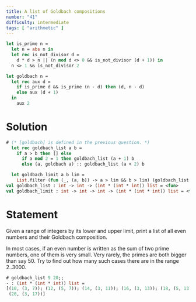```yaml
---
title: A list of Goldbach compositions
number: "41"
difficulty: intermediate
tags: [ "arithmetic" ]
---
```


```ocaml
let is_prime n =
  let n = abs n in
  let rec is_not_divisor d =
    d * d > n || (n mod d <> 0 && is_not_divisor (d + 1)) in
  n <> 1 && is_not_divisor 2

let goldbach n =
  let rec aux d =
    if is_prime d && is_prime (n - d) then (d, n - d)
    else aux (d + 1)
  in
    aux 2
```

# Solution

```ocaml
# (* [goldbach] is defined in the previous question. *)
  let rec goldbach_list a b =
    if a > b then [] else
      if a mod 2 = 1 then goldbach_list (a + 1) b
      else (a, goldbach a) :: goldbach_list (a + 2) b

  let goldbach_limit a b lim =
    List.filter (fun (_, (a, b)) -> a > lim && b > lim) (goldbach_list a b);;
val goldbach_list : int -> int -> (int * (int * int)) list = <fun>
val goldbach_limit : int -> int -> int -> (int * (int * int)) list = <fun>
```

# Statement

Given a range of integers by its lower and upper limit, print a list of
all even numbers and their Goldbach composition.

In most cases, if an even number is written as the sum of two prime
numbers, one of them is very small. Very rarely, the primes are both
bigger than say 50. Try to find out how many such cases there are in the
range 2..3000.

```ocaml
# goldbach_list 9 20;;
- : (int * (int * int)) list =
[(10, (3, 7)); (12, (5, 7)); (14, (3, 11)); (16, (3, 13)); (18, (5, 13));
 (20, (3, 17))]
```
